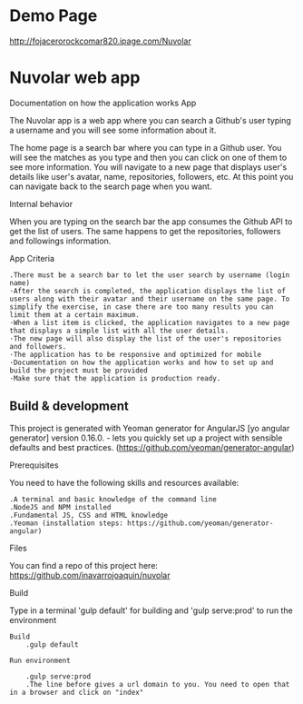 # Demo Page
http://fojacerorockcomar820.ipage.com/Nuvolar

# Nuvolar web app 

Documentation on how the application works
App

The Nuvolar app is a web app where you can search a Github's user typing a username and you will see some information about it.

The home page is a search bar where you can type in a Github user. You will see the matches as you type and then you can 
click on one of them to see more information. You will navigate to a new page that displays user's details like user's avatar, name, repositories, followers, etc.
At this point you can navigate back to the search page when you want.

Internal behavior

When you are typing on the search bar the app consumes the Github API to get the list of users. The same happens to get the repositories, followers and followings information. 

App Criteria

	.There must be a search bar to let the user search by username (login name)
	·After the search is completed, the application displays the list of users along with their avatar and their username on the same page. To simplify the exercise, in case there are too many results you can limit them at a certain maximum.
	·When a list item is clicked, the application navigates to a new page that displays a simple list with all the user details.
	·The new page will also display the list of the user's repositories and followers.
	·The application has to be responsive and optimized for mobile
	·Documentation on how the application works and how to set up and build the project must be provided
	·Make sure that the application is production ready.

## Build & development

This project is generated with Yeoman generator for AngularJS [yo angular generator] version 0.16.0. - lets you quickly set up a project with sensible defaults and best practices. (https://github.com/yeoman/generator-angular) 

Prerequisites

You need to have the following skills and resources available:

	.A terminal and basic knowledge of the command line
	.NodeJS and NPM installed
	.Fundamental JS, CSS and HTML knowledge
	.Yeoman (installation steps: https://github.com/yeoman/generator-angular)

Files

You can find a repo of this project here: https://github.com/inavarrojoaquin/nuvolar

Build 

Type in a terminal 'gulp default' for building and 'gulp serve:prod' to run the environment 
	
	Build
		.gulp default 
  
	Run environment 
 
		.gulp serve:prod
		.The line before gives a url domain to you. You need to open that in a browser and click on "index"






